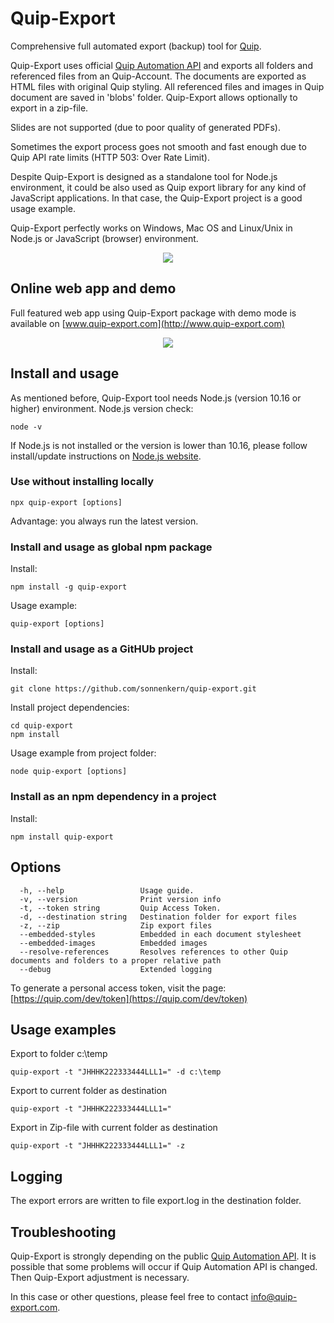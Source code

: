 # Quip-Export
Comprehensive full automated export (backup) tool for [Quip](https://quip.com/).

Quip-Export uses official [Quip Automation API](https://quip.com/dev/automation/documentation) and exports all folders and referenced files from an Quip-Account. 
The documents are exported as HTML files with original Quip styling.
All referenced files and images in Quip document are saved in 'blobs' folder. 
Quip-Export allows optionally to export in a zip-file.

Slides are not supported (due to poor quality of generated PDFs).

Sometimes the export process goes not smooth and fast enough due to Quip API rate limits (HTTP 503: Over Rate Limit).

Despite Quip-Export is designed as a standalone tool for Node.js environment, it could be also used as Quip export library for any kind of JavaScript applications. 
In that case, the Quip-Export project is a good usage example.
 
Quip-Export perfectly works on Windows, Mac OS and Linux/Unix in Node.js or JavaScript (browser) environment.  

<p align="center">
  <img src="https://raw.githubusercontent.com/sonnenkern/quip-export/master/public/example-anim.gif">
</p>

## Online web app and demo
Full featured web app using Quip-Export package with demo mode is available on [www.quip-export.com](http://www.quip-export.com)

<p align="center">
  <img src="https://raw.githubusercontent.com/sonnenkern/quip-export/master/public/demo.gif">
</p>

## Install and usage
As mentioned before, Quip-Export tool needs Node.js (version 10.16 or higher) environment.
Node.js version check:
```
node -v
```
If Node.js is not installed or the version is lower than 10.16, please follow install/update instructions on [Node.js website](https://nodejs.org/en/).

### Use without installing locally
```
npx quip-export [options]
```
Advantage: you always run the latest version.

### Install and usage as global npm package
Install:
```
npm install -g quip-export
```

Usage example:
```
quip-export [options]
```

### Install and usage as a GitHUb project
Install:
```
git clone https://github.com/sonnenkern/quip-export.git
```

Install project dependencies:
```
cd quip-export
npm install
```

Usage example from project folder:
```
node quip-export [options]
```

### Install as an npm dependency in a project
Install:
```
npm install quip-export
```

## Options
```
  -h, --help                 Usage guide.
  -v, --version              Print version info
  -t, --token string         Quip Access Token.
  -d, --destination string   Destination folder for export files
  -z, --zip                  Zip export files
  --embedded-styles          Embedded in each document stylesheet
  --embedded-images          Embedded images
  --resolve-references       Resolves references to other Quip documents and folders to a proper relative path
  --debug                    Extended logging
```

To generate a personal access token, visit the page: [https://quip.com/dev/token](https://quip.com/dev/token)

## Usage examples
Export to folder c:\temp
```
quip-export -t "JHHHK222333444LLL1=" -d c:\temp
```
Export to current folder as destination
```
quip-export -t "JHHHK222333444LLL1="
```
Export in Zip-file with current folder as destination
```
quip-export -t "JHHHK222333444LLL1=" -z
```

## Logging
The export errors are written to file export.log in the destination folder.

## Troubleshooting
Quip-Export is strongly depending on the public [Quip Automation API](https://quip.com/dev/automation/documentation).
It is possible that some problems will occur if Quip Automation API is changed. Then Quip-Export adjustment is necessary.

In this case or other questions, please feel free to contact [info@quip-export.com](info@quip-export.com).